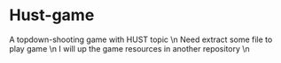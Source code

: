 # Hust-game
A topdown-shooting game with HUST topic \n
Need extract some file to play game \n
I will up the game resources in another repository \n
